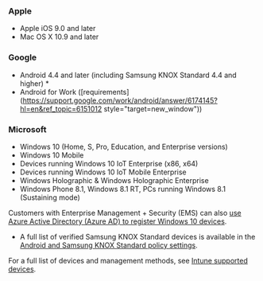 

### Apple
  - Apple iOS 9.0 and later
  - Mac OS X 10.9 and later

### Google
  - Android 4.4 and later (including Samsung KNOX Standard 4.4 and higher) *
  - Android for Work ([requirements](https://support.google.com/work/android/answer/6174145?hl=en&ref_topic=6151012 style="target=new_window"))

### Microsoft
  - Windows 10 (Home, S, Pro, Education, and Enterprise versions)
  - Windows 10 Mobile
  - Devices running Windows 10 IoT Enterprise (x86, x64)
  - Devices running Windows 10 IoT Mobile Enterprise
  - Windows Holographic & Windows Holographic Enterprise
  - Windows Phone 8.1, Windows 8.1 RT, PCs running Windows 8.1 (Sustaining mode)

Customers with Enterprise Management + Security  (EMS) can also [use Azure Active Directory (Azure AD) to register Windows 10 devices](/intune-classic/deploy-use/set-up-windows-device-management-with-microsoft-intune#azure-active-directory-enrollment).

* A full list of verified Samsung KNOX Standard devices is available in the [Android and Samsung KNOX Standard policy settings](/intune-classic/android-policy-settings-in-microsoft-intune.md#supported-samsung-knox-standard-devices).

For a full list of devices and management methods, see [Intune supported devices](/intune/supported-devices-browsers#intune-supported-devices).
